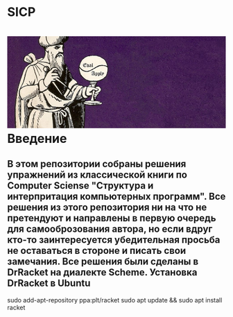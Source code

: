 SICP
===
![SICP](./images/43d6ad60-4ed4-11e5-85bb-342aa1b562a3.jpg)
Введение
===
В этом репозитории собраны решения упражнений из классической книги по Computer Sciense "Структура и интерпритация компьютерных программ". Все решения из этого репозитория ни на что не претендуют и направлены в первую очередь для самооброзования автора, но если вдруг кто-то заинтересуется убедительная просьба не оставаться в стороне и писать свои замечания.
Все решения были сделаны в DrRacket на диалекте Scheme.
Установка DrRacket в Ubuntu
---
sudo add-apt-repository ppa:plt/racket
sudo apt update && sudo apt install racket


